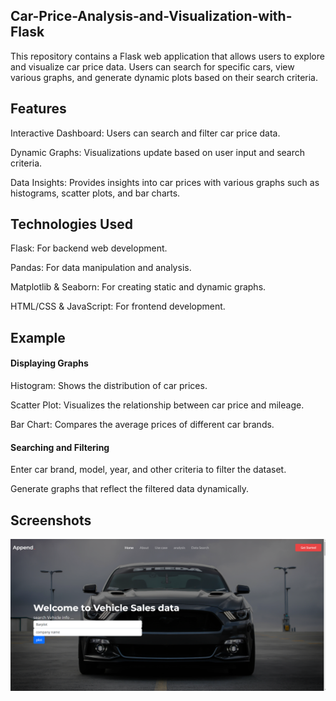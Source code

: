 ## Car-Price-Analysis-and-Visualization-with-Flask
This repository contains a Flask web application that allows users to explore and visualize car price data. Users can search for specific cars, view various graphs, and generate dynamic plots based on their search criteria.


## Features
Interactive Dashboard: Users can search and filter car price data. 


Dynamic Graphs: Visualizations update based on user input and search criteria.


Data Insights: Provides insights into car prices with various graphs such as histograms, scatter plots, and bar charts.


## Technologies Used
Flask: For backend web development.


Pandas: For data manipulation and analysis.


Matplotlib & Seaborn: For creating static and dynamic graphs.


HTML/CSS & JavaScript: For frontend development.

## Example
#### Displaying Graphs
Histogram: Shows the distribution of car prices.


Scatter Plot: Visualizes the relationship between car price and mileage.


Bar Chart: Compares the average prices of different car brands.

#### Searching and Filtering
Enter car brand, model, year, and other criteria to filter the dataset.


Generate graphs that reflect the filtered data dynamically.


## Screenshots

![screenshot](screenshot/head.png)



